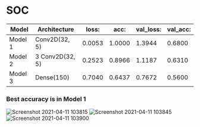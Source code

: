 # SOC

| Model | Architecture  | loss: | acc: | val_loss: | val_acc: |
| ------------- | ------------- | ------------- | ------------- | ------------- | ------------- | 
| Model 1 | Conv2D(32, 5)  | 0.0053  | 1.0000 | 1.3944 | 0.6800 |
| Model 2 | 3 Conv2D(32, 5) | 0.2523  | 0.8966 | 1.1187 | 0.6310 |
| Model 3 | Dense(150) | 0.7040  | 0.6437 | 0.7672 | 0.5600 |

### Best accuracy is in Model 1
![Screenshot 2021-04-11 103815](https://user-images.githubusercontent.com/66175734/114293311-aea77b80-9ab2-11eb-9edb-0ab650b8a895.png)
![Screenshot 2021-04-11 103845](https://user-images.githubusercontent.com/66175734/114293316-b5ce8980-9ab2-11eb-9802-296fb5bd19ac.png)
![Screenshot 2021-04-11 103900](https://user-images.githubusercontent.com/66175734/114293321-b9621080-9ab2-11eb-9dbc-0c078d457137.png)

